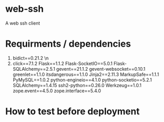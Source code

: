 # web-ssh
A web ssh client

# Requirments / dependencies
1. bidict==0.21.2 \n
2. click==7.1.2
Flask==1.1.2
Flask-SocketIO==5.0.1
Flask-SQLAlchemy==2.5.1
gevent==21.1.2
gevent-websocket==0.10.1
greenlet==1.1.0
itsdangerous==1.1.0
Jinja2==2.11.3
MarkupSafe==1.1.1
PyMySQL==1.0.2
python-engineio==4.1.0
python-socketio==5.2.1
SQLAlchemy==1.4.15
ssh2-python==0.26.0
Werkzeug==1.0.1
zope.event==4.5.0
zope.interface==5.4.0


# How to test before deployment